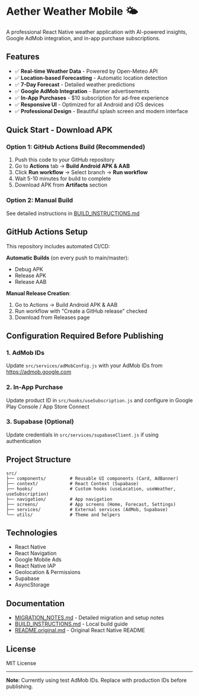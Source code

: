 # Aether Weather Mobile 🌤️

A professional React Native weather application with AI-powered insights, Google AdMob integration, and in-app purchase subscriptions.

## Features

- ✅ **Real-time Weather Data** - Powered by Open-Meteo API
- ✅ **Location-based Forecasting** - Automatic location detection
- ✅ **7-Day Forecast** - Detailed weather predictions
- ✅ **Google AdMob Integration** - Banner advertisements
- ✅ **In-App Purchases** - $10 subscription for ad-free experience
- ✅ **Responsive UI** - Optimized for all Android and iOS devices
- ✅ **Professional Design** - Beautiful splash screen and modern interface

## Quick Start - Download APK

### Option 1: GitHub Actions Build (Recommended)

1. Push this code to your GitHub repository
2. Go to **Actions** tab → **Build Android APK & AAB**
3. Click **Run workflow** → Select branch → **Run workflow**
4. Wait 5-10 minutes for build to complete
5. Download APK from **Artifacts** section

### Option 2: Manual Build

See detailed instructions in [BUILD_INSTRUCTIONS.md](./BUILD_INSTRUCTIONS.md)

## GitHub Actions Setup

This repository includes automated CI/CD:

**Automatic Builds** (on every push to main/master):
- Debug APK
- Release APK  
- Release AAB

**Manual Release Creation**:
1. Go to Actions → Build Android APK & AAB
2. Run workflow with "Create a GitHub release" checked
3. Download from Releases page

## Configuration Required Before Publishing

### 1. AdMob IDs
Update `src/services/adMobConfig.js` with your AdMob IDs from https://admob.google.com

### 2. In-App Purchase
Update product ID in `src/hooks/useSubscription.js` and configure in Google Play Console / App Store Connect

### 3. Supabase (Optional)
Update credentials in `src/services/supabaseClient.js` if using authentication

## Project Structure

```
src/
├── components/         # Reusable UI components (Card, AdBanner)
├── context/            # React Context (Supabase)
├── hooks/              # Custom hooks (useLocation, useWeather, useSubscription)
├── navigation/         # App navigation
├── screens/            # App screens (Home, Forecast, Settings)
├── services/           # External services (AdMob, Supabase)
└── utils/              # Theme and helpers
```

## Technologies

- React Native
- React Navigation
- Google Mobile Ads
- React Native IAP
- Geolocation & Permissions
- Supabase
- AsyncStorage

## Documentation

- [MIGRATION_NOTES.md](./MIGRATION_NOTES.md) - Detailed migration and setup notes
- [BUILD_INSTRUCTIONS.md](./BUILD_INSTRUCTIONS.md) - Local build guide
- [README.original.md](./README.original.md) - Original React Native README

## License

MIT License

---

**Note**: Currently using test AdMob IDs. Replace with production IDs before publishing.


